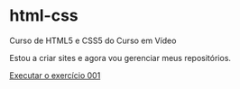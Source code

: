 # html-css
 Curso de HTML5 e CSS5 do Curso em Vídeo

 Estou a criar sites e agora vou gerenciar meus repositórios.

 <a href="https://luizdsl.github.io/html-css/exercicios/ex001/index.html">Executar o exercício 001</a>



